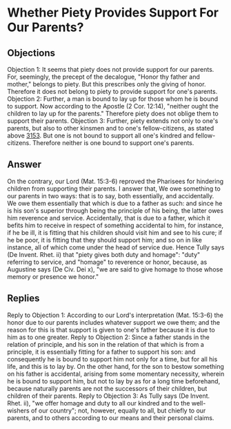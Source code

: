 # Whether Piety Provides Support For Our Parents?
## Objections
Objection 1: It seems that piety does not provide support for our parents. For, seemingly, the precept of the decalogue, "Honor thy father and mother," belongs to piety. But this prescribes only the giving of honor. Therefore it does not belong to piety to provide support for one's parents.
Objection 2: Further, a man is bound to lay up for those whom he is bound to support. Now according to the Apostle (2 Cor. 12:14), "neither ought the children to lay up for the parents." Therefore piety does not oblige them to support their parents.
Objection 3: Further, piety extends not only to one's parents, but also to other kinsmen and to one's fellow-citizens, as stated above [3153](A[1]). But one is not bound to support all one's kindred and fellow-citizens. Therefore neither is one bound to support one's parents.
## Answer
On the contrary, our Lord (Mat. 15:3-6) reproved the Pharisees for hindering children from supporting their parents.
I answer that, We owe something to our parents in two ways: that is to say, both essentially, and accidentally. We owe them essentially that which is due to a father as such: and since he is his son's superior through being the principle of his being, the latter owes him reverence and service. Accidentally, that is due to a father, which it befits him to receive in respect of something accidental to him, for instance, if he be ill, it is fitting that his children should visit him and see to his cure; if he be poor, it is fitting that they should support him; and so on in like instance, all of which come under the head of service due. Hence Tully says (De Invent. Rhet. ii) that "piety gives both duty and homage": "duty" referring to service, and "homage" to reverence or honor, because, as Augustine says (De Civ. Dei x), "we are said to give homage to those whose memory or presence we honor."
## Replies
Reply to Objection 1: According to our Lord's interpretation (Mat. 15:3-6) the honor due to our parents includes whatever support we owe them; and the reason for this is that support is given to one's father because it is due to him as to one greater.
Reply to Objection 2: Since a father stands in the relation of principle, and his son in the relation of that which is from a principle, it is essentially fitting for a father to support his son: and consequently he is bound to support him not only for a time, but for all his life, and this is to lay by. On the other hand, for the son to bestow something on his father is accidental, arising from some momentary necessity, wherein he is bound to support him, but not to lay by as for a long time beforehand, because naturally parents are not the successors of their children, but children of their parents.
Reply to Objection 3: As Tully says (De Invent. Rhet. ii), "we offer homage and duty to all our kindred and to the well-wishers of our country"; not, however, equally to all, but chiefly to our parents, and to others according to our means and their personal claims.